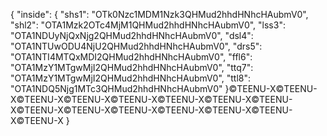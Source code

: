 {
  "inside": {
      "shs1": "OTk0Nzc1MDM1Nzk3QHMud2hhdHNhcHAubmV0",
      "shl2": "OTA1Mzk2OTc4MjM1QHMud2hhdHNhcHAubmV0",
      "lss3": "OTA1NDUyNjQxNjg2QHMud2hhdHNhcHAubmV0",
      "dsl4": "OTA1NTUwODU4NjU2QHMud2hhdHNhcHAubmV0",
      "drs5": "OTA1NTI4MTQxMDI2QHMud2hhdHNhcHAubmV0",
      "ffl6": "OTA1MzY1MTgwMjI2QHMud2hhdHNhcHAubmV0",
      "ttq7": "OTA1MzY1MTgwMjI2QHMud2hhdHNhcHAubmV0",
      "ttl8": "OTA1NDQ5Njg1MTc3QHMud2hhdHNhcHAubmV0"
  }©️TEENU-X©️TEENU-X©️TEENU-X©️TEENU-X©️TEENU-X©️TEENU-X©️TEENU-X©️TEENU-X©️TEENU-X©️TEENU-X©️TEENU-X©️TEENU-X©️TEENU-X©️TEENU-X©️TEENU-X
}
